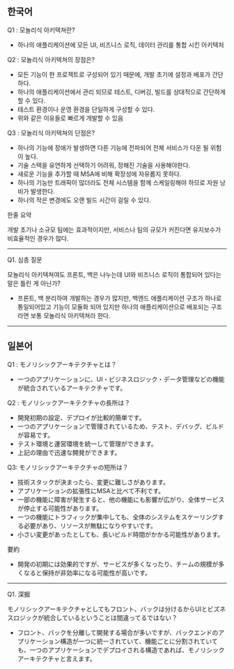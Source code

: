 ## 한국어

Q1 : 모놀리식 아키텍쳐란?

- 하나의 애플리케이션에 모든 UI, 비즈니스 로직, 데이터 관리를 통합 시킨 아키텍처

Q2 : 모놀리식 아키텍쳐의 장점은?

- 모든 기능이 한 프로젝트로 구성되어 있기 때문에, 개발 초기에 설정과 배포가 간단하다.
- 하나의 애플리케이션에서 관리 되므로 테스트, 디버깅, 빌드를 상대적으로 간단하게 할 수 있다.
- 테스트 환경이나 운영 환경을 단일하게 구성할 수 있다.
- 위와 같은 이유들로 빠르게 개발할 수 있음

Q3 : 모놀리식 아키텍쳐의 단점은?

- 하나의 기능에 장애가 발생하면 다른 기능에 전파되어 전체 서비스가 다운 될 위험이 높다.
- 기술 스택을 유연하게 선택하기 어려워, 정해진 기술을 사용해야한다.
- 새로운 기능을 추가할 때 MSA에 비해 확장성에 자유롭지 못하다.
- 하나의 기능만 트래픽이 많더라도 전체 시스템을 함께 스케일링해야 하므로 자원 낭비가 발생한다.
- 하나의 작은 변경에도 오랜 빌드 시간이 걸릴 수 있다.

한줄 요약

개발 초기나 소규모 팀에는 효과적이지만, 서비스나 팀의 규모가 커진다면 유지보수가 비효율적인 경우가 많다.

---

Q1. 심층 질문

모놀리식 아키텍쳐여도 프론트, 백은 나누는데 UI와 비즈니스 로직이 통합되어 있다는 말은 틀린 게 아닌가?

- 프론트, 백 분리하여 개발하는 경우가 많지만, 백엔드 애플리케이션 구조가 하나로 통일되어있고 기능이 모듈화 되어 있지만 하나의 애플리케이션으로 배포되는 구조라면 보통 모놀리식 아키텍쳐라 한다.

---
## 일본어

Q1 : モノリシックアーキテクチャとは？

- 一つのアプリケーションに、UI・ビジネスロジック・データ管理などの機能が統合されているアーキテクチャです。

Q2 : モノリシックアーキテクチャの長所は？

- 開発初期の設定、デプロイが比較的簡単です。
- 一つのアプリケーションで管理されているため、テスト、デバッグ、ビルドが容易です。
- テスト環境と運営環境を統一して管理ができます。
- 上記の理由で迅速な開発ができます。

Q3: モノリシックアーキテクチャの短所は？

- 技術スタックが決まったら、変更に難しさがあります。
- アプリケーションの拡張性にMSAと比べて不利です。
- 一部の機能に障害が発生すると、他の機能にも影響が広がり、全体サービスが停止する可能性があります。
- 一つの機能にトラフィックが集中しても、全体のシステムをスケーリングする必要があり、リソースが無駄になりやすいです。
- 小さい変更があったとしても、長いビルド時間がかかる可能性があります。

要約

- 開発の初期には効果的ですが、サービスが多くなったり、チームの規模が多くなると保持が非効率になる可能性が高いです。

---

Q1. 深掘

モノリシックアーキテクチャとしてもフロント、バックは分けるからUIとビズネスロジックが統合しているということは間違ってるではない？

- フロント、バックを分離して開発する場合が多いですが、バックエンドのアプリケーション構造が一つに統一されていて、機能ごとに分割されていても、一つのアプリケーションでデプロイされる構造であれば、モノリシックアーキテクチャと言えます。